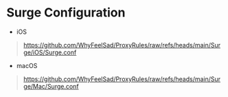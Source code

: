 # Surge Configuration

- iOS
> https://github.com/WhyFeelSad/ProxyRules/raw/refs/heads/main/Surge/iOS/Surge.conf

- macOS
> https://github.com/WhyFeelSad/ProxyRules/raw/refs/heads/main/Surge/Mac/Surge.conf